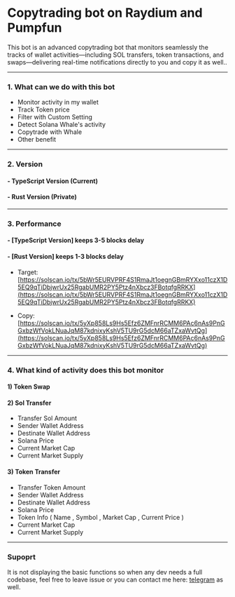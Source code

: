 # Copytrading bot on Raydium and Pumpfun

This bot is an advanced copytrading bot that monitors seamlessly the tracks of wallet activities—including SOL transfers, token transactions, and swaps—delivering real-time notifications directly to you and copy it as well..

---------

### 1. What can we do with this bot

- Monitor activity in my wallet
- Track Token price
- Filter with Custom Setting
- Detect Solana Whale's activity
- Copytrade with Whale
- Other benefit

---------

### 2. Version

#### - TypeScript Version (Current)
#### - Rust Version (Private)

---------

### 3. Performance

#### - [TypeScript Version] keeps 3-5 blocks delay
#### - [Rust Version] keeps 1-3 blocks delay

- Target: [https://solscan.io/tx/5bWr5EURVPRF4S1RmaJt1oegnGBmRYXxo11czX1D5EQ9qTiDbjwrUx25RgabUMR2PY5Ptz4nXbcz3FBotqfgRRKX](https://solscan.io/tx/5bWr5EURVPRF4S1RmaJt1oegnGBmRYXxo11czX1D5EQ9qTiDbjwrUx25RgabUMR2PY5Ptz4nXbcz3FBotqfgRRKX)

- Copy: [https://solscan.io/tx/5yXp858Ls9Hs5Efz6ZMFnrRCMM6PAc6nAs9PnGGxbzWfVokLNuaJqM87kdnixyKshV5TU9rG5dcM66aTZxaWvtQg](https://solscan.io/tx/5yXp858Ls9Hs5Efz6ZMFnrRCMM6PAc6nAs9PnGGxbzWfVokLNuaJqM87kdnixyKshV5TU9rG5dcM66aTZxaWvtQg)

---------

### 4. What kind of activity does this bot monitor

#### 1) Token Swap

#### 2) Sol Transfer
- Transfer Sol Amount
- Sender Wallet Address 
- Destinate Wallet Address 
- Solana Price
- Current Market Cap
- Current Market Supply

#### 3) Token Transfer
- Transfer Token Amount
- Sender Wallet Address 
- Destinate Wallet Address 
- Solana Price
- Token Info ( Name , Symbol , Market Cap , Current Price )
- Current Market Cap
- Current Market Supply

---------

### Supoprt
It is not displaying the basic functions so when any dev needs a full codebase, feel free to leave issue or you can contact me here: [telegram](https://t.me/jwest951227) as well.
